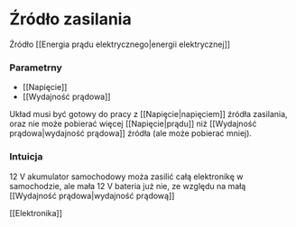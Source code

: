 # Źródło zasilania
Źródło [[Energia prądu elektrycznego|energii elektrycznej]] 

### Parametrny
- [[Napięcie]]
- [[Wydajność prądowa]]

Układ musi być gotowy do pracy z [[Napięcie|napięciem]] źródła zasilania, oraz nie może pobierać więcej [[Napięcie|prądu]] niż [[Wydajność prądowa|wydajność prądowa]] źródła (ale może pobierać mniej).

### Intuicja
12 V akumulator samochodowy moża zasilić całą elektronikę w samochodzie, ale mała 12 V bateria już nie, ze względu na małą [[Wydajność prądowa|wydajność prądową]] 

[[Elektronika]]